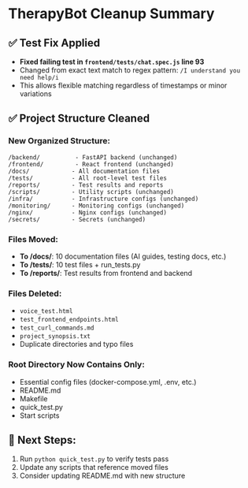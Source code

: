 # TherapyBot Cleanup Summary

## ✅ Test Fix Applied
- **Fixed failing test in `frontend/tests/chat.spec.js` line 93**
- Changed from exact text match to regex pattern: `/I understand you need help/i`
- This allows flexible matching regardless of timestamps or minor variations

## ✅ Project Structure Cleaned

### New Organized Structure:
```
/backend/          - FastAPI backend (unchanged)
/frontend/         - React frontend (unchanged)
/docs/            - All documentation files
/tests/           - All root-level test files
/reports/         - Test results and reports
/scripts/         - Utility scripts (unchanged)
/infra/           - Infrastructure configs (unchanged)
/monitoring/      - Monitoring configs (unchanged)
/nginx/           - Nginx configs (unchanged)
/secrets/         - Secrets (unchanged)
```

### Files Moved:
- **To /docs/**: 10 documentation files (AI guides, testing docs, etc.)
- **To /tests/**: 10 test files + run_tests.py
- **To /reports/**: Test results from frontend and backend

### Files Deleted:
- `voice_test.html`
- `test_frontend_endpoints.html`
- `test_curl_commands.md`
- `project_synopsis.txt`
- Duplicate directories and typo files

### Root Directory Now Contains Only:
- Essential config files (docker-compose.yml, .env, etc.)
- README.md
- Makefile
- quick_test.py
- Start scripts

## 🧪 Next Steps:
1. Run `python quick_test.py` to verify tests pass
2. Update any scripts that reference moved files
3. Consider updating README.md with new structure